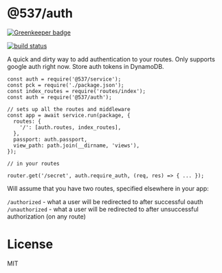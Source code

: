 @537/auth
===

[![Greenkeeper badge](https://badges.greenkeeper.io/53seven/auth.svg)](https://greenkeeper.io/)

[![build status](https://travis-ci.org/53seven/auth.svg)](https://travis-ci.org/53seven/auth)

A quick and dirty way to add authentication to your routes. Only supports google auth right now. Store auth tokens in DynamoDB.

```
const auth = require('@537/service');
const pck = require('./package.json');
const index_routes = require('routes/index');
const auth = require('@537/auth');

// sets up all the routes and middleware
const app = await service.run(package, {
  routes: {
    '/': [auth.routes, index_routes],
  },
  passport: auth.passport,
  view_path: path.join(__dirname, 'views'),
});

// in your routes

router.get('/secret', auth.require_auth, (req, res) => { ... });

```

Will assume that you have two routes, specified elsewhere in your app:

`/authorized` - what a user will be redirected to after successful oauth
`/unauthorized` - what a user will be redirected to after unsuccessful authorization (on any route)


License
===

MIT
